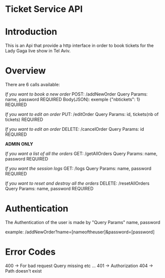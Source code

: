 # Ticket Service API
# Introduction
This is an Api that provide a http interface in order to book tickets for the Lady Gaga live show in Tel Aviv.

# Overview
There are 6 calls available:

*If you want to book a new order*
POST:
/addNewOrder
Query Params: name, password REQUIRED
Body(JSON): exemple {"nbtickets": 1} REQUIRED

*If you want to edit an order*
PUT:
/editOrder
Query Params: id, tickets(nb of tickets) REQUIRED


*If you want to edit an order*
DELETE:
/cancelOrder
Query Params: id REQUIRED


**ADMIN ONLY**

*If you want a list of all the orders*
GET:
/getAllOrders
Query Params: name, password REQUIRED

*If you want the session logs*
GET:
/logs
Query Params: name, password REQUIRED

*If you want to reset and destroy all the orders*
DELETE:
/resetAllOrders
Query Params: name, password REQUIRED

# Authentication
The Authentication of the user is made by "Query Params" name, password

example:
/addNewOrder?name=[nameoftheuser]&password=[password]

# Error Codes
400 -> For bad request Query missing etc ...
401 -> Authorization
404 -> Path doesn't exist
